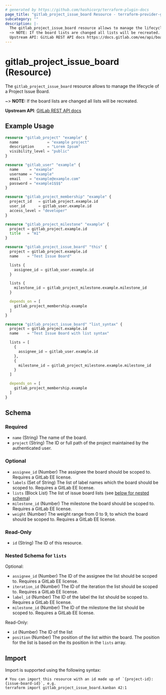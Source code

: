 ```yaml
---
# generated by https://github.com/hashicorp/terraform-plugin-docs
page_title: "gitlab_project_issue_board Resource - terraform-provider-gitlab"
subcategory: ""
description: |-
  The gitlab_project_issue_board resource allows to manage the lifecycle of a Project Issue Board.
  ~> NOTE: If the board lists are changed all lists will be recreated.
  Upstream API: GitLab REST API docs https://docs.gitlab.com/ee/api/boards.html
---
```


# gitlab_project_issue_board (Resource)

The `gitlab_project_issue_board` resource allows to manage the lifecycle of a Project Issue Board.

~> **NOTE:** If the board lists are changed all lists will be recreated.

**Upstream API**: [GitLab REST API docs](https://docs.gitlab.com/ee/api/boards.html)

## Example Usage

```terraform
resource "gitlab_project" "example" {
  name             = "example project"
  description      = "Lorem Ipsum"
  visibility_level = "public"
}

resource "gitlab_user" "example" {
  name     = "example"
  username = "example"
  email    = "example@example.com"
  password = "example1$$$"
}

resource "gitlab_project_membership" "example" {
  project_id   = gitlab_project.example.id
  user_id      = gitlab_user.example.id
  access_level = "developer"
}

resource "gitlab_project_milestone" "example" {
  project = gitlab_project.example.id
  title   = "m1"
}

resource "gitlab_project_issue_board" "this" {
  project = gitlab_project.example.id
  name    = "Test Issue Board"

  lists {
    assignee_id = gitlab_user.example.id
  }

  lists {
    milestone_id = gitlab_project_milestone.example.milestone_id
  }

  depends_on = [
    gitlab_project_membership.example
  ]
}

resource "gitlab_project_issue_board" "list_syntax" {
  project = gitlab_project.example.id
  name    = "Test Issue Board with list syntax"

  lists = [
    {
      assignee_id = gitlab_user.example.id
    },
    {
      milestone_id = gitlab_project_milestone.example.milestone_id
    }
  ]

  depends_on = [
    gitlab_project_membership.example
  ]
}
```

<!-- schema generated by tfplugindocs -->
## Schema

### Required

- `name` (String) The name of the board.
- `project` (String) The ID or full path of the project maintained by the authenticated user.

### Optional

- `assignee_id` (Number) The assignee the board should be scoped to. Requires a GitLab EE license.
- `labels` (Set of String) The list of label names which the board should be scoped to. Requires a GitLab EE license.
- `lists` (Block List) The list of issue board lists (see [below for nested schema](#nestedblock--lists))
- `milestone_id` (Number) The milestone the board should be scoped to. Requires a GitLab EE license.
- `weight` (Number) The weight range from 0 to 9, to which the board should be scoped to. Requires a GitLab EE license.

### Read-Only

- `id` (String) The ID of this resource.

<a id="nestedblock--lists"></a>
### Nested Schema for `lists`

Optional:

- `assignee_id` (Number) The ID of the assignee the list should be scoped to. Requires a GitLab EE license.
- `iteration_id` (Number) The ID of the iteration the list should be scoped to. Requires a GitLab EE license.
- `label_id` (Number) The ID of the label the list should be scoped to. Requires a GitLab EE license.
- `milestone_id` (Number) The ID of the milestone the list should be scoped to. Requires a GitLab EE license.

Read-Only:

- `id` (Number) The ID of the list
- `position` (Number) The position of the list within the board. The position for the list is based on the its position in the `lists` array.

## Import

Import is supported using the following syntax:

```shell
# You can import this resource with an id made up of `{project-id}:{issue-board-id}`, e.g.
terraform import gitlab_project_issue_board.kanban 42:1
```
